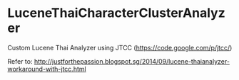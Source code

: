 LuceneThaiCharacterClusterAnalyzer
==================================

Custom Lucene Thai Analyzer using JTCC (https://code.google.com/p/jtcc/)

Refer to: http://justforthepassion.blogspot.sg/2014/09/lucene-thaianalyzer-workaround-with-jtcc.html
